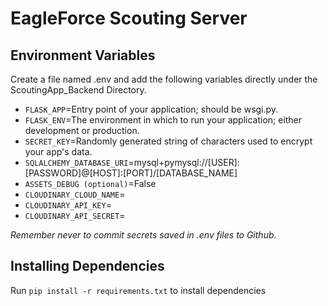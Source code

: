 
# EagleForce Scouting Server




## Environment Variables 

Create a file named .env and add the following variables directly under the ScoutingApp_Backend Directory. 

- ```FLASK_APP```=Entry point of your application; should be wsgi.py.
- ```FLASK_ENV```=The environment in which to run your application; either development or production.
- ```SECRET_KEY```=Randomly generated string of characters used to encrypt your app's data.
- ```SQLALCHEMY_DATABASE_URI```=mysql+pymysql://[USER]:[PASSWORD]@[HOST]:[PORT]/[DATABASE_NAME]
- ```ASSETS_DEBUG (optional)```=False
- ```CLOUDINARY_CLOUD_NAME```=
- ```CLOUDINARY_API_KEY```=
- ```CLOUDINARY_API_SECRET```=

_Remember never to commit secrets saved in .env files to Github._
## Installing Dependencies 

Run ```pip install -r requirements.txt``` to install dependencies
